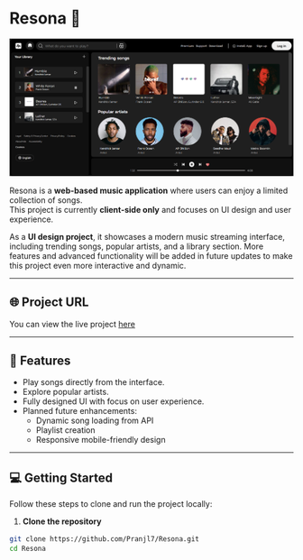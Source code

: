 # Resona 🎵

![Resona UI](assets/SS-1.png)

Resona is a **web-based music application** where users can enjoy a limited collection of songs.  
This project is currently **client-side only** and focuses on UI design and user experience.  

As a **UI design project**, it showcases a modern music streaming interface, including trending songs, popular artists, and a library section. More features and advanced functionality will be added in future updates to make this project even more interactive and dynamic.

---

## 🌐 Project URL
You can view the live project [here](https://resona-wheremusicresonates.netlify.app/)

---

## 🚀 Features
- Play songs directly from the interface.
- Explore popular artists.
- Fully designed UI with focus on user experience.
- Planned future enhancements:
  - Dynamic song loading from API
  - Playlist creation
  - Responsive mobile-friendly design

---

## 💻 Getting Started

Follow these steps to clone and run the project locally:

1. **Clone the repository**  
```bash
git clone https://github.com/Pranjl7/Resona.git
cd Resona